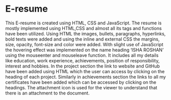 # E-resume

This E-resume is created using HTML, CSS and JavaScript. The resume is mostly implemented using HTML,CSS and almost all its tags and functions have been utilized. Using HTML the images, bullets, paragraphs, hyperlinks, bold texts were added and using the inline and external CSS the margins, size, opacity, font-size and color were added. With slight use of JavaScript the hovering effect was implemented on the name heading ‘ISHA ROSHAN’ using the mouseenter and mouseleave function. It includes all my details like education, work experience, achievements, position of responsibility, interest and hobbies. In the project section the link to website and GitHub have been added using HTML which the user can access by clicking on the heading of each project. Similarly in achievements section the links to all my certificates have been added which can be accessed by clicking on the headings. The attachment icon is used for the viewer to understand that there is an attachment to the document. 
